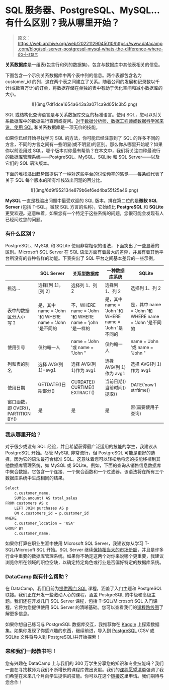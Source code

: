# SQL 服务器、PostgreSQL、MySQL...有什么区别？我从哪里开始？

> 原文：<https://web.archive.org/web/20221129045010/https://www.datacamp.com/blog/sql-server-postgresql-mysql-whats-the-difference-where-do-i-start>

**关系数据库**是一组表(包含行和列的数据集)，包含与数据库中其他表相关的信息。

下图包含一个示例关系数据库中两个表中列的信息。两个表都包含名为 customer_id 的列，这在两个表之间建立了关系。随着公司的发展和记录数以千计(或数百万计)的订单，将数据存储在单独的表中有助于优化空间和减小数据库的大小。

<center>![](img/7df1dce1654a643a3a071ca9d051c3b5.png)</center>

SQL 或结构化查询语言是与关系数据库交互的标准语言。使用 SQL，您可以对关系数据库中的数据进行查询或提问。[对于数据分析师、数据工程师或数据科学家来说，使用 SQL](https://web.archive.org/web/20221212193331/https://www.datacamp.com/learn/sql) 和关系数据库是一项无价的技能。

如果你已经开始寻找学习 SQL 的方法，你可能已经注意到了 SQL 的许多不同的方言，不同的方言之间有一些明显(或不明显)的区别。那么你从哪里开始呢？如果你以前没用过 SQL，哪个版本对你最有帮助？在本文中，我们将关注四种最流行的数据库管理系统——PostgreSQL、MySQL、SQLite 和 SQL Server——以及它们的 SQL 语法版本。

下面的堆栈溢出趋势图提供了一种对这些平台的讨论频率的感觉——每条线代表了关于 SQL 每个版本的所有堆栈溢出问题的百分比。

<center>![](img/6d9f952134e879b6ef6ed4ba55f25a49.png)</center>

**MySQL** 一直是栈溢出问题中最受欢迎的 SQL 版本。排在第二位的是**微软 SQL Server** (包括 T-SQL，微软 SQL 方言的名称)，它始终比 **PostgreSQL** 和 **SQLite** 更受欢迎。这意味着，如果您有一个特定于这些系统的问题，您很可能会发现有人已经问过您的问题。

### 有什么区别？

PostgreSQL、MySQL 和 SQLite 使用非常相似的语法，下面突出了一些显著的区别。Microsoft SQL Server 在 SQL 语法方面有着最大的差异，并且有着其他平台所没有的各种各样的功能。下表突出了 SQL 平台之间基本差异的一些示例。

|   | SQL Server | 关系型数据库 | 一种数据库系统 | SQLite |
| --- | --- | --- | --- | --- |
| 挑选... | 选择[列 1]，[列 2] | 选择列 1、列 2 | 选择列 1、列 2 | 选择列 1、列 2 |
| 表中的数据区分大小写？ | 是，其中 name = 'John '和 WHERE name = 'John '是不同的 | 不，WHERE name = 'John '和 WHERE name = 'john '是一样的 | 是，其中 name = 'John '和 WHERE name = 'John '是不同的 | 是，其中 name = 'John '和 WHERE name = 'John '是不同的 |
| 使用引号 | 仅约翰一人 | name = 'John '或 name = "John " | 仅约翰一人 | name = 'John '或 name = "John " |
| 列和表的别名 | 选择 AVG(列 1)=avg1 | 选择 AVG(列 1)作为 avg1 | 选择 AVG(列 1)作为 avg1 | 选择 AVG(列 1)作为 avg1 |
| 使用日期 | GETDATE()日期部分() | CURDATE() CURTIME() EXTRACT() | 当前日期()当前时间()提取() | DATE(‘now’) strftime() |
| 窗口函数，即 OVER()，PARTITION BY() | 是 | 是 | 是 | 否(需要使用子查询) |

### 我从哪里开始？

对于很少或没有 SQL 经验，并且希望获得最广泛适用的技能的学生，我建议从 PostgreSQL 开始。尽管 MySQL 非常流行，但 PostgreSQL 可能是更好的选择，因为它的语法最符合标准 SQL。这意味着您可以轻松地将您的技能移植到其他数据库管理系统，如 MySQL 或 SQLite。例如，下面的查询从销售信息数据库中聚合数据。它包含一个连接、一个聚合函数和一个过滤器。该语法将在所有三个数据库系统中生成相同的结果。

```
Select    
    c.customer_name,
    SUM(p.amount) AS total_sales
FROM customers AS c
    LEFT JOIN purchases AS p
    ON c.customers_id = p.customer_id
WHERE
    c.customer_location = 'USA'
GROUP BY
    c.customer_name; 
```

如果你打算在职业生涯中使用 Microsoft SQL Server，我建议你从学习 T-SQL/Microsoft SQL 开始。SQL Server 继续[保持相当大的市场份额](https://web.archive.org/web/20221212193331/https://insights.stackoverflow.com/survey/2018/#technology-databases)，并且是许多行业中重要的数据库管理系统。如果你不确定这两个对你来说哪个更重要，我建议浏览你所在领域的职位空缺，以确定特定角色或行业是否偏好特定的数据库系统。

### DataCamp 能有什么帮助？

在 DataCamp，我们目前为[提供两门 SQL](https://web.archive.org/web/20221212193331/https://www.datacamp.com/courses/tech:sql) 课程，涵盖了入门主题和 PostgreSQL 联接。我们正在开发一些激动人心的课程，涵盖 PostgreSQL 的中级和高级主题。我们还在开发几门 SQL Server 课程，包括 T-SQL/Microsoft SQL 入门课程，它将为您提供使用 SQL Server 的清晰基础。您可以查看我们的[课程路线图](https://web.archive.org/web/20221212193331/https://trello.com/b/BLplifUB/datacamp-course-roadmap)了解更多信息。

如果你想自己练习与 PostgreSQL 数据库交互，我推荐你在 [Kaggle](https://web.archive.org/web/20221212193331/https://www.kaggle.com/datasets) 上探索数据集。如果你发现了你感兴趣的东西，继续前进，导入到 [PostgreSQL](https://web.archive.org/web/20221212193331/https://www.postgresql.org/) (CSV 或 SQLite 文件将导入到 PostgreSQL)并开始探索！

### 来和我们一起教书吧！

您有兴趣在 DataCamp 上与我们的 300 万学生分享您的知识和专业技能吗？我们一直在寻找教师为我们不断增长的课程库做出贡献。我们的[课程愿望清单](https://web.archive.org/web/20221212193331/https://docs.google.com/spreadsheets/d/1iqtAIifjaSurddhSkg_hlf-VydL7L-I8ccUETgEu5Tw/edit?usp=sharing)强调了我们希望在未来几个月向学生提供的技能。你可以在这个[链接](https://web.archive.org/web/20221212193331/https://grnh.se/41d4fc591)这里申请。我们期待与您合作！